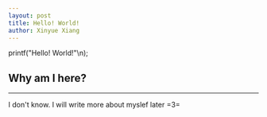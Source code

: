 ```yaml
---
layout: post
title: Hello! World!
author: Xinyue Xiang
---
```


printf("Hello! World!"\n);

## Why am I here? 
-----
I don't know. I will write more about myslef later =3=


